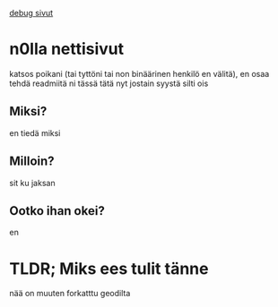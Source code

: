 [debug sivut](ultimatexilliam.github.io/n0llasivut)
# n0lla nettisivut

katsos poikani (tai tyttöni tai non binäärinen henkilö en välitä), en osaa tehdä readmiitä ni tässä tätä nyt jostain syystä silti ois

## Miksi?

en tiedä miksi

## Milloin?

sit ku jaksan

## Ootko ihan okei?

en

# TLDR; Miks ees tulit tänne

nää on muuten forkatttu geodilta
